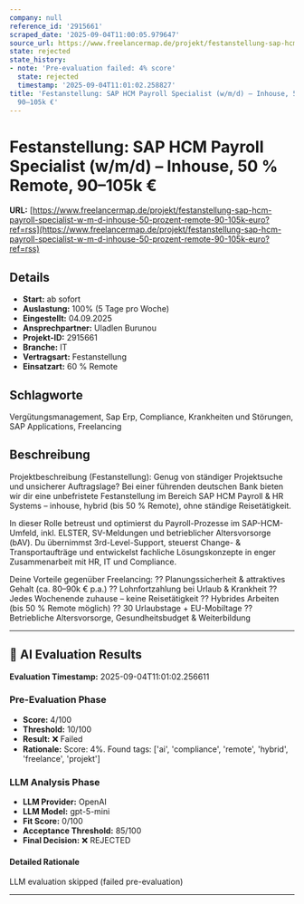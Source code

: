 ```yaml
---
company: null
reference_id: '2915661'
scraped_date: '2025-09-04T11:00:05.979647'
source_url: https://www.freelancermap.de/projekt/festanstellung-sap-hcm-payroll-specialist-w-m-d-inhouse-50-prozent-remote-90-105k-euro?ref=rss
state: rejected
state_history:
- note: 'Pre-evaluation failed: 4% score'
  state: rejected
  timestamp: '2025-09-04T11:01:02.258827'
title: 'Festanstellung: SAP HCM Payroll Specialist (w/m/d) – Inhouse, 50 % Remote,
  90–105k €'
---
```



# Festanstellung: SAP HCM Payroll Specialist (w/m/d) – Inhouse, 50 % Remote, 90–105k €
**URL:** [https://www.freelancermap.de/projekt/festanstellung-sap-hcm-payroll-specialist-w-m-d-inhouse-50-prozent-remote-90-105k-euro?ref=rss](https://www.freelancermap.de/projekt/festanstellung-sap-hcm-payroll-specialist-w-m-d-inhouse-50-prozent-remote-90-105k-euro?ref=rss)
## Details
- **Start:** ab sofort
- **Auslastung:** 100% (5 Tage pro Woche)
- **Eingestellt:** 04.09.2025
- **Ansprechpartner:** Uladlen Burunou
- **Projekt-ID:** 2915661
- **Branche:** IT
- **Vertragsart:** Festanstellung
- **Einsatzart:** 60
                                                % Remote

## Schlagworte
Vergütungsmanagement, Sap Erp, Compliance, Krankheiten und Störungen, SAP Applications, Freelancing

## Beschreibung
Projektbeschreibung (Festanstellung):
Genug von ständiger Projektsuche und unsicherer Auftragslage?
Bei einer führenden deutschen Bank bieten wir dir eine unbefristete Festanstellung im Bereich SAP HCM Payroll & HR Systems – inhouse, hybrid (bis 50 % Remote), ohne ständige Reisetätigkeit.

In dieser Rolle betreust und optimierst du Payroll-Prozesse im SAP-HCM-Umfeld, inkl. ELSTER, SV-Meldungen und betrieblicher Altersvorsorge (bAV). Du übernimmst 3rd-Level-Support, steuerst Change- & Transportaufträge und entwickelst fachliche Lösungskonzepte in enger Zusammenarbeit mit HR, IT und Compliance.

Deine Vorteile gegenüber Freelancing:
?? Planungssicherheit & attraktives Gehalt (ca. 80–90k € p.a.)
?? Lohnfortzahlung bei Urlaub & Krankheit
?? Jedes Wochenende zuhause – keine Reisetätigkeit
?? Hybrides Arbeiten (bis 50 % Remote möglich)
?? 30 Urlaubstage + EU-Mobiltage
?? Betriebliche Altersvorsorge, Gesundheitsbudget & Weiterbildung

---

## 🤖 AI Evaluation Results

**Evaluation Timestamp:** 2025-09-04T11:01:02.256611

### Pre-Evaluation Phase
- **Score:** 4/100
- **Threshold:** 10/100
- **Result:** ❌ Failed
- **Rationale:** Score: 4%. Found tags: ['ai', 'compliance', 'remote', 'hybrid', 'freelance', 'projekt']

### LLM Analysis Phase
- **LLM Provider:** OpenAI
- **LLM Model:** gpt-5-mini
- **Fit Score:** 0/100
- **Acceptance Threshold:** 85/100
- **Final Decision:** ❌ REJECTED

#### Detailed Rationale
LLM evaluation skipped (failed pre-evaluation)

---
